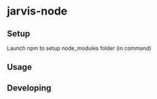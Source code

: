 # jarvis-node

## Setup

Launch npm to setup node_modules folder (in command)

## Usage

## Developing
